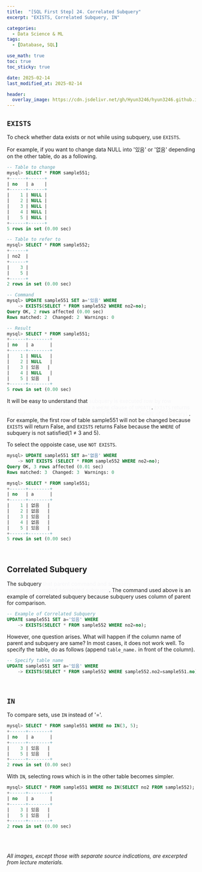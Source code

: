 ```yaml
---
title:  "[SQL First Step] 24. Correlated Subquery"
excerpt: "EXISTS, Correlated Subquery, IN"

categories:
  - Data Science & ML
tags:
  - [Database, SQL]

use_math: true
toc: true
toc_sticky: true

date: 2025-02-14
last_modified_at: 2025-02-14

header:
  overlay_image: https://cdn.jsdelivr.net/gh/Hyun3246/hyun3246.github.io@master/image/overlay image/SQL First Step.png
---
```

## `EXISTS`
To check whether data exists or not while using subquery, use `EXISTS`.

For example, if you want to change data NULL into '있음' or '없음' depending on the other table, do as a following.

```sql
-- Table to change
mysql> SELECT * FROM sample551;
+------+------+
| no   | a    |
+------+------+
|    1 | NULL |
|    2 | NULL |
|    3 | NULL |
|    4 | NULL |
|    5 | NULL |
+------+------+
5 rows in set (0.00 sec)

-- Table to refer to
mysql> SELECT * FROM sample552;
+------+
| no2  |
+------+
|    3 |
|    5 |
+------+
2 rows in set (0.00 sec)

-- Command
mysql> UPDATE sample551 SET a='있음' WHERE
    -> EXISTS(SELECT * FROM sample552 WHERE no2=no);
Query OK, 2 rows affected (0.00 sec)
Rows matched: 2  Changed: 2  Warnings: 0

-- Result
mysql> SELECT * FROM sample551;
+------+--------+
| no   | a      |
+------+--------+
|    1 | NULL   |
|    2 | NULL   |
|    3 | 있음   |
|    4 | NULL   |
|    5 | 있음   |
+------+--------+
5 rows in set (0.00 sec)
```

It will be easy to understand that <span style="color:#F5F5F7">subquery is executed row by row whenever a row is retrieved using a `WHERE` clause of `UPDATE`</span>. <span style="color:#F5F5F7">`EXISTS` returns True when row is returned by satisfying the condition(`WHERE` of subquery).</span>. For example, the first row of table sample551 will not be changed because `EXISTS` will return False, and `EXISTS` returns False because the `WHERE` of subquery is not satisfied(1 $\neq$ 3 and 5).

To select the oppoiste case, use `NOT EXISTS`.

```sql
mysql> UPDATE sample551 SET a='없음' WHERE
    -> NOT EXISTS (SELECT * FROM sample552 WHERE no2=no);
Query OK, 3 rows affected (0.01 sec)
Rows matched: 3  Changed: 3  Warnings: 0

mysql> SELECT * FROM sample551;
+------+--------+
| no   | a      |
+------+--------+
|    1 | 없음   |
|    2 | 없음   |
|    3 | 있음   |
|    4 | 없음   |
|    5 | 있음   |
+------+--------+
5 rows in set (0.00 sec)
```

<br/>


## Correlated Subquery
The subquery <span style="color:#F5F5F7">that parent command and subquery correlates specific relationship is called correlated subquery</span>. The command used above is an example of correlated subquery because subquery uses column of parent for comparison.

```sql
-- Example of Correlated Subquery
UPDATE sample551 SET a='있음' WHERE
    -> EXISTS(SELECT * FROM sample552 WHERE no2=no);
```

However, one question arises. What will happen if the column name of parent and subquery are same? In most cases, it does not work well. To specify the table, do as follows (append `table_name.` in front of the column).

```sql
-- Specify table name
UPDATE sample551 SET a='있음' WHERE
    -> EXISTS(SELECT * FROM sample552 WHERE sample552.no2=sample551.no);
```

<br/>

## `IN`
To compare sets, use `IN` instead of '='. 

```sql
mysql> SELECT * FROM sample551 WHERE no IN(3, 5);
+------+--------+
| no   | a      |
+------+--------+
|    3 | 있음   |
|    5 | 있음   |
+------+--------+
2 rows in set (0.00 sec)
```

With `IN`, selecting rows which is in the other table becomes simpler.

```sql
mysql> SELECT * FROM sample551 WHERE no IN(SELECT no2 FROM sample552);
+------+--------+
| no   | a      |
+------+--------+
|    3 | 있음   |
|    5 | 있음   |
+------+--------+
2 rows in set (0.00 sec)
```

<br/>
<br/>

*All images, except those with separate source indications, are excerpted from lecture materials.*
